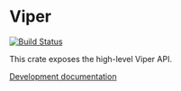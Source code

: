 Viper
=====

[![Build Status][build_badge]][build_status]

This crate exposes the high-level Viper API.

[Development documentation][documentation]

[build_badge]: https://travis-ci.org/viperproject/viper.svg
[build_status]: https://travis-ci.org/viperproject/viper
[documentation]: https://viperproject.github.io/viper/
